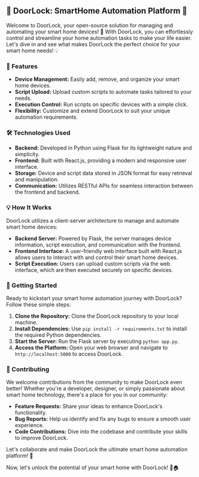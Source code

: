 ## 🏡 DoorLock: SmartHome Automation Platform 🚪

Welcome to DoorLock, your open-source solution for managing and automating your smart home devices! 🎉 With DoorLock, you can effortlessly control and streamline your home automation tasks to make your life easier. Let's dive in and see what makes DoorLock the perfect choice for your smart home needs! 💡

### 🌟 Features

- **Device Management:** Easily add, remove, and organize your smart home devices.
- **Script Upload:** Upload custom scripts to automate tasks tailored to your needs.
- **Execution Control:** Run scripts on specific devices with a simple click.
- **Flexibility:** Customize and extend DoorLock to suit your unique automation requirements.

### 🛠️ Technologies Used

- **Backend:** Developed in Python using Flask for its lightweight nature and simplicity.
- **Frontend:** Built with React.js, providing a modern and responsive user interface.
- **Storage:** Device and script data stored in JSON format for easy retrieval and manipulation.
- **Communication:** Utilizes RESTful APIs for seamless interaction between the frontend and backend.

### 💡 How It Works

DoorLock utilizes a client-server architecture to manage and automate smart home devices:

- **Backend Server:** Powered by Flask, the server manages device information, script execution, and communication with the frontend.
- **Frontend Interface:** A user-friendly web interface built with React.js allows users to interact with and control their smart home devices.
- **Script Execution:** Users can upload custom scripts via the web interface, which are then executed securely on specific devices.

### 🚀 Getting Started

Ready to kickstart your smart home automation journey with DoorLock? Follow these simple steps:

1. **Clone the Repository:** Clone the DoorLock repository to your local machine.
2. **Install Dependencies:** Use `pip install -r requirements.txt` to install the required Python dependencies.
3. **Start the Server:** Run the Flask server by executing `python app.py`.
4. **Access the Platform:** Open your web browser and navigate to `http://localhost:5000` to access DoorLock.

### 🤝 Contributing

We welcome contributions from the community to make DoorLock even better! Whether you're a developer, designer, or simply passionate about smart home technology, there's a place for you in our community:

- **Feature Requests:** Share your ideas to enhance DoorLock's functionality.
- **Bug Reports:** Help us identify and fix any bugs to ensure a smooth user experience.
- **Code Contributions:** Dive into the codebase and contribute your skills to improve DoorLock.

Let's collaborate and make DoorLock the ultimate smart home automation platform! 💪

Now, let's unlock the potential of your smart home with DoorLock! 🔑🏠